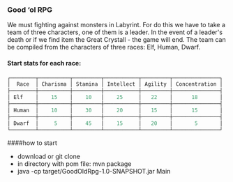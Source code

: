 ### Good ‘ol RPG
We must fighting against monsters in Labyrint.
For do this we have to take a team of three characters, one of them is a leader.
In the event of a leader's death or if we find item the Great Crystall  - the game will end.
The team can be compiled from the characters of three races: Elf, Human, Dwarf.
#### Start stats for each race:
```java
┌────────┬──────────┬─────────┬───────────┬─────────┬───────────────┐
│  Race  │ Charisma │ Stamina │ Intellect │ Agility │ Concentration │ 
├────────┼──────────┼─────────┼───────────┼─────────┼───────────────┤    
│ Elf    │    15    │    10   │    25     │   22    │      18       │
├────────┼──────────┼─────────┼───────────┼─────────┼───────────────┤ 
│ Human  │    10    │    30   │    20     │   15    │      15       │
├────────┼──────────┼─────────┼───────────┼─────────┼───────────────┤ 
│ Dwarf  │     5    │    45   │    15     │   20    │       5       │
└────────┴──────────┴─────────┴───────────┴─────────┴───────────────┘
```

####how to start
 - download or git clone
 - in directory with pom file: mvn package
 - java -cp target/GoodOldRpg-1.0-SNAPSHOT.jar Main

